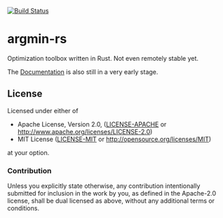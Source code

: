 [![Build Status](https://travis-ci.org/stefan-k/argmin-rs.svg?branch=master)](https://travis-ci.org/stefan-k/argmin-rs)

# argmin-rs

Optimization toolbox written in Rust. Not even remotely stable yet.

The [Documentation](https://stefan-k.github.io/argmin-rs/) is also still in a very early stage.

## License

Licensed under either of

  * Apache License, Version 2.0, ([LICENSE-APACHE](LICENSE-APACHE) or http://www.apache.org/licenses/LICENSE-2.0)
  * MIT License ([LICENSE-MIT](LICENSE-MIT) or http://opensource.org/licenses/MIT)

at your option.

### Contribution

Unless you explicitly state otherwise, any contribution intentionally submitted for inclusion in the work by you, as defined in the Apache-2.0 license, shall be dual licensed as above, without any additional terms or conditions.
